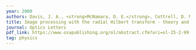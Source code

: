 ```yaml
---
year: 2000
authors: Davis, J. A., <strong>McNamara, D. E.</strong>, Cottrell, D. M., and Campos, J.
title: Image processing with the radial Hilbert transform - theory and experiments.
journal: Optics Letters 
pdf_link: https://www.osapublishing.org/ol/abstract.cfm?uri=ol-25-2-99
tag: physics
---
```

